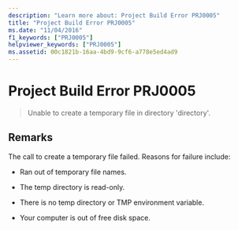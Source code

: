 ```yaml
---
description: "Learn more about: Project Build Error PRJ0005"
title: "Project Build Error PRJ0005"
ms.date: "11/04/2016"
f1_keywords: ["PRJ0005"]
helpviewer_keywords: ["PRJ0005"]
ms.assetid: 00c1821b-16aa-4bd9-9cf6-a778e5ed4ad9
---
```

# Project Build Error PRJ0005

> Unable to create a temporary file in directory 'directory'.

## Remarks

The call to create a temporary file failed. Reasons for failure include:

- Ran out of temporary file names.

- The temp directory is read-only.

- There is no temp directory or TMP environment variable.

- Your computer is out of free disk space.
